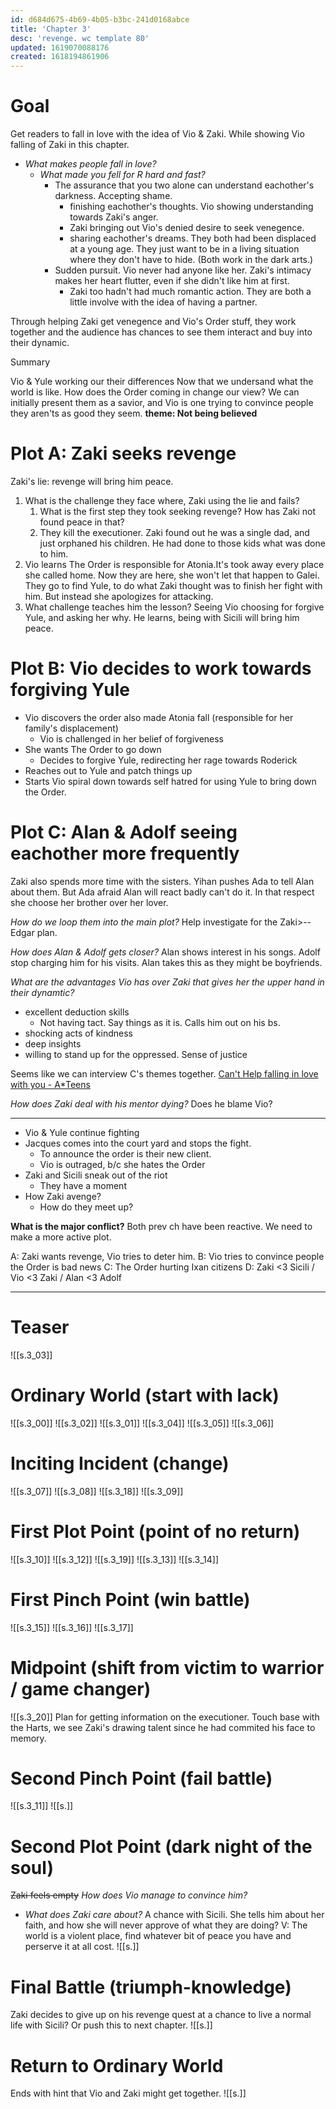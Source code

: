 ```yaml
---
id: d684d675-4b69-4b05-b3bc-241d0168abce
title: 'Chapter 3'
desc: 'revenge. wc template 80'
updated: 1619070088176
created: 1618194861906
---
```

# Goal
Get readers to fall in love with the idea of Vio & Zaki. While showing Vio falling of Zaki in this chapter.

- *What makes people fall in love?*
  - *What made you fell for R hard and fast?*
    - The assurance that you two alone can understand eachother's darkness. Accepting shame.
      - finishing eachother's thoughts. Vio showing understanding towards Zaki's anger.
      - Zaki bringing out Vio's denied desire to seek venegence.
      - sharing eachother's dreams. They both had been displaced at a young age. They just want to be in a living situation where they don't have to hide. (Both work in the dark arts.)
    - Sudden pursuit. Vio never had anyone like her. Zaki's intimacy makes her heart flutter, even if she didn't like him at first.
      - Zaki too hadn't had much romantic action. They are both a little involve with the idea of having a partner.

Through helping Zaki get venegence and Vio's Order stuff, they work together and the audience has chances to see them interact and buy into their dynamic.

Summary

Vio & Yule working our their differences
Now that we undersand what the world is like. How does the Order coming in change our view?
We can initially present them as a savior, and Vio is one trying to convince people they aren'ts as good they seem.
**theme: Not being believed**

# Plot A: Zaki seeks revenge
Zaki's lie: revenge will bring him peace.
1. What is the challenge they face where, Zaki using the lie and fails?
   1. What is the first step they took seeking revenge? How has Zaki not found peace in that?
   2. They kill the executioner. Zaki found out he was a single dad, and just orphaned his children. He had done to those kids what was done to him.
2. Vio learns The Order is responsible for Atonia.It's took away every place she called home. Now they are here, she won't let that happen to Galei. They go to find Yule, to do what Zaki thought was to finish her fight with him. But instead she apologizes for attacking.
3. What challenge teaches him the lesson? Seeing Vio choosing for forgive Yule, and asking her why.
He learns, being with Sicili will bring him peace.

# Plot B: Vio decides to work towards forgiving Yule
- Vio discovers the order also made Atonia fall (responsible for her family's displacement)
  - Vio is challenged in her belief of forgiveness
- She wants The Order to go down
  - Decides to forgive Yule, redirecting her rage towards Roderick
- Reaches out to Yule and patch things up
- Starts Vio spiral down towards self hatred for using Yule to bring down the Order.

# Plot C: Alan & Adolf seeing eachother more frequently
Zaki also spends more time with the sisters.
Yihan pushes Ada to tell Alan about them. But Ada afraid Alan will react badly can't do it. In that respect she choose her brother over her lover.

*How do we loop them into the main plot?*
Help investigate for the Zaki>--Edgar plan.

*How does Alan & Adolf gets closer?* Alan shows interest in his songs.
Adolf stop charging him for his visits.
Alan takes this as they might be boyfriends.

*What are the advantages Vio has over Zaki that gives her the upper hand in their dynamtic?*
- excellent deduction skills
  - Not having tact. Say things as it is. Calls him out on his bs.
- shocking acts of kindness
- deep insights
- willing to stand up for the oppressed. Sense of justice


Seems like we can interview C's themes together.
[Can't Help falling in love with you - A*Teens](https://open.spotify.com/track/1UhwEEZjWEimmK1GkJH1Z4?si=e6e6fab322e041bd)

*How does Zaki deal with his mentor dying?*
Does he blame Vio?



---

- Vio & Yule continue fighting
- Jacques comes into the court yard and stops the fight.
  - To announce the order is their new client.
  - Vio is outraged, b/c she hates the Order
- Zaki and Sicili sneak out of the riot
  - They have a moment
- How Zaki avenge?
  - How do they meet up?

**What is the major conflict?**
Both prev ch have been reactive. We need to make a more active plot.

A: Zaki wants revenge, Vio tries to deter him.
B: Vio tries to convince people the Order is bad news
C: The Order hurting Ixan citizens
D: Zaki <3 Sicili / Vio <3 Zaki / Alan <3 Adolf


---

# Teaser

![[s.3_03]]

# Ordinary World (start with lack)

![[s.3_00]]
![[s.3_02]]
![[s.3_01]]
![[s.3_04]]
![[s.3_05]]
![[s.3_06]]
 
# Inciting Incident (change)

![[s.3_07]]
![[s.3_08]]
![[s.3_18]]
![[s.3_09]]

# First Plot Point (point of no return)
![[s.3_10]]
![[s.3_12]]
![[s.3_19]]
![[s.3_13]]
![[s.3_14]]
 
# First Pinch Point (win battle)
![[s.3_15]]
![[s.3_16]]
![[s.3_17]]

# Midpoint (shift from victim to warrior / game changer)
![[s.3_20]]
Plan for getting information on the executioner.
Touch base with the Harts, we see Zaki's drawing talent since he had commited his face to memory.

# Second Pinch Point (fail battle)
![[s.3_11]]
![[s.]]

# Second Plot Point (dark night of the soul)
~~Zaki feels empty~~
*How does Vio manage to convince him?*
- *What does Zaki care about?* A chance with Sicili. She tells him about her faith, and how she will never approve of what they are doing?
V: The world is a violent place, find whatever bit of peace you have and perserve it at all cost.
![[s.]]

# Final Battle (triumph-knowledge)
Zaki decides to give up on his revenge quest at a chance to live a normal life with Sicili? Or push this to next chapter.
![[s.]]

# Return to Ordinary World
Ends with hint that Vio and Zaki might get together.
![[s.]]
